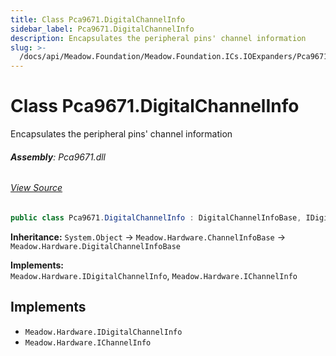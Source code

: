 ```yaml
---
title: Class Pca9671.DigitalChannelInfo
sidebar_label: Pca9671.DigitalChannelInfo
description: Encapsulates the peripheral pins' channel information
slug: >-
  /docs/api/Meadow.Foundation/Meadow.Foundation.ICs.IOExpanders/Pca9671.DigitalChannelInfo
---
```

# Class Pca9671.DigitalChannelInfo
Encapsulates the peripheral pins' channel information

###### **Assembly**: Pca9671.dll
###### [View Source](https://github.com/WildernessLabs/Meadow.Foundation.git/blob/develop/Source/Meadow.Foundation.Peripherals/ICs.IOExpanders.Pca9671/Driver/Pca9671.DigitalChannelInfo.cs#L10)
```csharp title="Declaration"
public class Pca9671.DigitalChannelInfo : DigitalChannelInfoBase, IDigitalChannelInfo, IChannelInfo
```
**Inheritance:** `System.Object` -> `Meadow.Hardware.ChannelInfoBase` -> `Meadow.Hardware.DigitalChannelInfoBase`

**Implements:**  
`Meadow.Hardware.IDigitalChannelInfo`, `Meadow.Hardware.IChannelInfo`


## Implements

* `Meadow.Hardware.IDigitalChannelInfo`
* `Meadow.Hardware.IChannelInfo`
